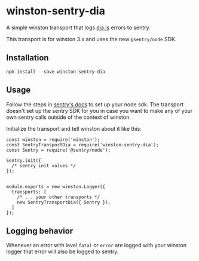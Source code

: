 # winston-sentry-dia

A simple winston transport that logs [dia.js](https://github.com/do-/dia.js/) errors to sentry.

This transport is for winston 3.x and uses the new `@sentry/node` SDK.

## Installation

```
npm install --save winston-sentry-dia
```

## Usage

Follow the steps in [sentry's docs](https://docs.sentry.io/error-reporting/quickstart/?platform=node) to set up your node sdk. The transport doesn't set up the sentry SDK for you in case you want to make any of your own sentry calls outside of the context of winston.

Initialize the transport and tell winston about it like this:

```
const winston = require('winston');
const SentryTransportDia = require('winston-sentry-dia');
const Sentry = require('@sentry/node');

Sentry.init({
  /* sentry init values */
});


module.exports = new winston.Logger({
  transports: [
    /* ... your other transports */
    new SentryTransportDia({ Sentry }),
  ]
});
```

## Logging behavior

Whenever an error with level `fatal` or `error` are logged with your winston logger that error will also be logged to sentry.
